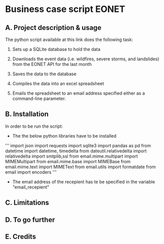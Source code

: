 # Business case script EONET

## A. Project description & usage

The python script available at this link does the following task:

1. Sets up a SQLite database to hold the data

2. Downloads the event data (i.e. wildfires, severe storms, and landslides) from the EONET API for the last month

3. Saves the data to the database

4. Compiles the data into an excel spreadsheet

5. Emails the spreadsheet to an email address specified either as a command-line parameter.

## B. Installation

In order to be run the script:

* The the below python libraries have to be installed

'''
import json
import requests
import sqlite3
import pandas as pd
from datetime import datetime, timedelta
from dateutil.relativedelta import relativedelta
import smtplib,ssl
from email.mime.multipart import MIMEMultipart
from email.mime.base import MIMEBase
from email.mime.text import MIMEText
from email.utils import formatdate
from email import encoders
'''

* The email address of the recepient has te be specified in the variable "email_recepient"


## C. Limitations 



## D. To go further



## E. Credits
